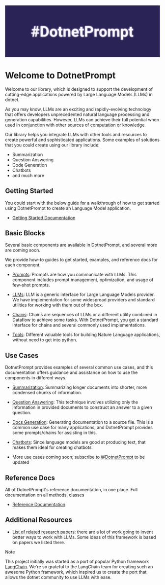 ﻿![Image](./images/logo.png)

# Welcome to DotnetPrompt

Welcome to our library, which is designed to support the development of cutting-edge applications powered by Large Language Models (LLMs) in dotnet.

As you may know, LLMs are an exciting and rapidly-evolving technology that offers developers unprecedented natural language processing and generation capabilities. However, LLMs can achieve their full potential when used in conjunction with other sources of computation or knowledge.

Our library helps you integrate LLMs with other tools and resources to create powerful and sophisticated applications. Some examples of solutions that you could create using our library include:
- Summarization
- Question Answering
- Code Generation
- Chatbots
- and much more

## Getting Started

You could start with the below guide for a walkthrough of how to get started using DotnetPrompt to create an Language Model application.

- [Getting Started Documentation](./articles/getting_started.md)

## Basic Blocks

Several basic components are available in DotnetPrompt, and several more are coming soon.

We provide how-to guides to get started, examples, and reference docs for each component.

- [Prompts](./articles/prompts/getting_started.md): Prompts are how you communicate with LLMs. This component includes prompt management, optimization, and usage of few-shot prompts.

- [LLMs](./articles/llms/getting_started.md): LLM is a generic interface for Large Language Models provider. We have implementation for some widespread providers and standard utilities for working with them out of the box.

- [Chains](./articles/chains/getting_started.md): Chains are sequences of LLMs or a different utility combined in Dataflow to achieve some tasks. With DotnetPrompt, you get a standard interface for chains and several commonly used implementations.

- [Tools](./articles/tools/getting_started.md): Different valuable tools for building Nature Language applications, without need to get into python.

## Use Cases
    
DotnetPrompt provides examples of several common use cases, and this documentation offers guidance and assistance on how to use the components in different ways.

- [Summarization](./articles/usecases/summarization.md): Summarizing longer documents into shorter, more condensed chunks of information.

- [Question Answering](./articles/usecases/chatbots.md): This technique involves utilizing only the information in provided documents to construct an answer to a given question.

- [Docs Generation](./articles/usecases/docs_generation.md): Generating documentation to a source file. This is a common use case for many applications, and DotnetPrompt provides some prompts/chains for assisting in this.

- [Chatbots](./articles/usecases/chatbots.md): Since language models are good at producing text, that makes them ideal for creating chatbots.

- More use cases coming soon; subscribe to [@DotnetPrompt](https://twitter.com/dotnetprompt) to be updated

## Reference Docs

All of DotnetPrompt's reference documentation, in one place. Full documentation on all methods, classes

- [Reference Documentation](./api/index.md)

## Additional Resources 

- [List of related research papers](./articles/research_papers.md): there are a lot of work going to invent better ways to work with LLMs. Some ideas of this framework is based on papers we listed there.

> [!NOTE]
> This project initially was started as a port of popular Python framework [LangChain](https://github.com/hwchase17/langchain). 
> We're so grateful to the LangChain team for creating such an awesome Python framework, which inspired us to create the port that allows the dotnet community to use LLMs with ease. 